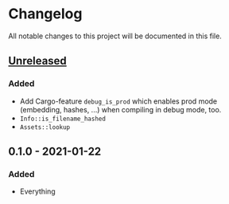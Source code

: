 # Changelog

All notable changes to this project will be documented in this file.


## [Unreleased]
### Added
- Add Cargo-feature `debug_is_prod` which enables prod mode (embedding, hashes,
  ...) when compiling in debug mode, too.
- `Info::is_filename_hashed`
- `Assets::lookup`

## 0.1.0 - 2021-01-22
### Added
- Everything


[Unreleased]: https://github.com/LukasKalbertodt/reinda/compare/v0.1.0...HEAD
